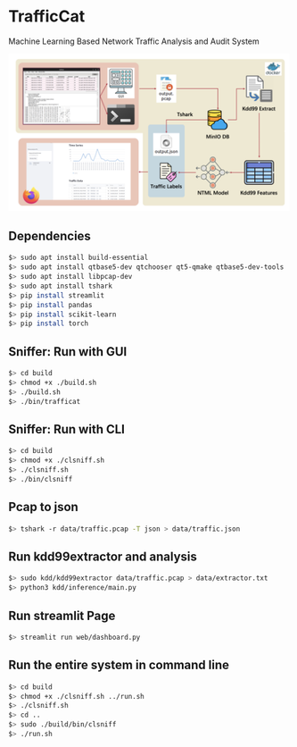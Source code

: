 TrafficCat
=====

Machine Learning Based Network Traffic Analysis and Audit System

![flowchart](./assets/flowchart.png)

Dependencies
-----
```bash
$> sudo apt install build-essential
$> sudo apt install qtbase5-dev qtchooser qt5-qmake qtbase5-dev-tools
$> sudo apt install libpcap-dev
$> sudo apt install tshark
$> pip install streamlit
$> pip install pandas
$> pip install scikit-learn
$> pip install torch
```

Sniffer: Run with GUI
-----
```bash
$> cd build
$> chmod +x ./build.sh
$> ./build.sh
$> ./bin/trafficat
```

Sniffer: Run with CLI
-----
```bash
$> cd build
$> chmod +x ./clsniff.sh
$> ./clsniff.sh
$> ./bin/clsniff
```

Pcap to json
-----
```bash
$> tshark -r data/traffic.pcap -T json > data/traffic.json
```

Run kdd99extractor and analysis
-----
```bash
$> sudo kdd/kdd99extractor data/traffic.pcap > data/extractor.txt
$> python3 kdd/inference/main.py
```

Run streamlit Page
-----
```bash
$> streamlit run web/dashboard.py
```

Run the entire system in command line
-----
```bash
$> cd build
$> chmod +x ./clsniff.sh ../run.sh
$> ./clsniff.sh
$> cd ..
$> sudo ./build/bin/clsniff
$> ./run.sh
```

